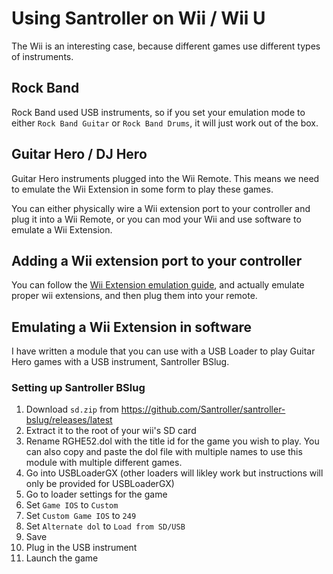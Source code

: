 # Using Santroller on Wii / Wii U
The Wii is an interesting case, because different games use different types of instruments.

## Rock Band
Rock Band used USB instruments, so if you set your emulation mode to either `Rock Band Guitar` or `Rock Band Drums`, it will just work out of the box.

## Guitar Hero / DJ Hero
Guitar Hero instruments plugged into the Wii Remote. This means we need to emulate the Wii Extension in some form to play these games.

You can either physically wire a Wii extension port to your controller and plug it into a Wii Remote, or you can mod your Wii and use software to emulate a Wii Extension.

## Adding a Wii extension port to your controller
You can follow the [Wii Extension emulation guide](https://santroller.tangentmc.net/wiring_guides/wii_output.html), and actually emulate proper wii extensions, and then plug them into your remote.

## Emulating a Wii Extension in software
I have written a module that you can use with a USB Loader to play Guitar Hero games with a USB instrument, Santroller BSlug. 

### Setting up Santroller BSlug
1. Download `sd.zip` from https://github.com/Santroller/santroller-bslug/releases/latest
2. Extract it to the root of your wii's SD card
3. Rename RGHE52.dol with the title id for the game you wish to play. You can also copy and paste the dol file with multiple names to use this module with multiple different games.
4. Go into USBLoaderGX (other loaders will likley work but instructions will only be provided for USBLoaderGX)
5. Go to loader settings for the game
6. Set `Game IOS` to `Custom`
7. Set `Custom Game IOS` to `249`
8. Set `Alternate dol` to `Load from SD/USB`
9. Save
10. Plug in the USB instrument
11. Launch the game
